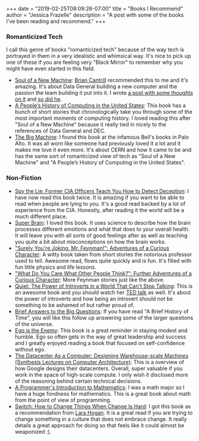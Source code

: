 +++
date = "2019-02-25T08:09:26-07:00"
title = "Books I Recommend"
author = "Jessica Frazelle"
description = "A post with some of the books I've been reading and recommend."
+++


### Romanticized Tech

I call this genre of books "romanticized tech" because of the way tech is
portrayed in them in a very idealistic and whimsical way. It's nice to pick up
one of these if you are feeling very "Black Mirror" to remember why you might
have even started in this field.

- [Soul of a New Machine](https://www.amazon.com/Soul-New-Machine-Tracy-Kidder/dp/0316491977): [Brian Cantrill](https://twitter.com/bcantrill) recommended this to me and it's amazing. It's about Data General building a new computer and the passion the team building it put into it. I wrote [a post with some thoughts on it](https://blog.jessfraz.com/post/new-golden-age-of-building-with-soul/) and [so did he](http://dtrace.org/blogs/bmc/2019/02/10/reflecting-on-the-soul-of-a-new-machine/).
- [A People’s History of Computing in the United States](https://www.amazon.com/Peoples-History-Computing-United-States-ebook/dp/B07DGJ74FV): This book has a bunch of short stories that chronologically take you through some of the most important moments of computing history. I loved reading this after "Soul of a New Machine" because it really tied in nicely to the references of Data General and DEC.
- [The Big Machine](https://www.amazon.com/big-machine-Robert-Jungk/dp/B0006BUS1Y): I found this book at the infamous Bell's books in Palo Alto. It was all worn like someone had previously loved it a lot and it makes me love it even more. It's about CERN and how it came to be and has the same sort of romanticized view of tech as "Soul of a New Machine" and "A People’s History of Computing in the United States".


### Non-Fiction

- [Spy the Lie: Former CIA Officers Teach You How to Detect Deception](https://www.amazon.com/Spy-Lie-Former-Officers-Deception/dp/1250029627): I have now read this book twice. It is amazing if you want to be able to read when people are lying to you. It's a good read backed by a lot of experience from the CIA. Honestly, after reading it the world will be a much different place.
- [Super Brain](https://www.amazon.com/Super-Brain-Unleashing-Explosive-Well-Being/dp/0307956830): I loved this book. It uses science to describe how the brain processes different emotions and what that does to your overall health. It will leave you with all sorts of good feelings after as well as teaching you quite a bit about misconceptions on how the brain works.
- ["Surely You're Joking, Mr. Feynman!": Adventures of a Curious Character](https://www.amazon.com/gp/product/0393355624/): A witty book taken from short stories the notorious professor used to tell. Awesome read, flows quite quickly and is fun. It's filled with fun little physics and life lessons.
- ["What Do You Care What Other People Think?": Further Adventures of a Curious Character](https://www.amazon.com/What-Care-Other-People-Think/dp/0393355640): More Feynman stories just like the above.
- [Quiet: The Power of Introverts in a World That Can't Stop Talking](https://www.amazon.com/Quiet-Power-Introverts-World-Talking/dp/0307352153/): This is an awesome book and you should watch her [TED talk](https://www.ted.com/talks/susan_cain_the_power_of_introverts?language=en) as well. It's about the power of introverts and how being an introvert should not be something to be ashamed of but rather proud of.
- [Brief Answers to the Big Questions](https://www.amazon.com/Brief-Answers-Questions-Stephen-Hawking/dp/1984819194): If you have read "A Brief History of Time", you will like this follow up answering some of the larger questions of the universe. 
- [Ego is the Enemy](https://www.amazon.com/gp/product/1591847818/): This book
    is a great reminder in staying modest and humble. Ego so often gets in the
    way of great leadership and success and I greatly enjoyed reading a book
    that focused on self-confidence without ego.
- [The Datacenter As a Computer: Designing Warehouse-scale Machines (Synthesis Lectures on Computer Architecture)](https://www.amazon.com/gp/product/1681734338/): This is a overview of how Google designs their datacenters. Overall, super valuable if you work in the space of high-scale compute. I only wish it disclosed more of the reasoning behind certain technical decisions.
- [A Programmer's Introduction to Mathematics](https://www.amazon.com/gp/product/1727125452): I was a math major so I have a huge fondness for mathematics. This is a great book about math from the point of view of programming.
- [Switch: How to Change Things When Change Is Hard](https://www.amazon.com/gp/product/0385528752): I got this book as a recommendation from [Lara Hogan](https://twitter.com/lara_hogan). It is a great read if you are trying to change something in a culture that does not embrace change. It really details a great approach for doing so that feels like it could almost be weaponized :).
